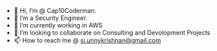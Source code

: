 - 👋 Hi, I’m @ Cap10Coderman.
- 👀 I’m a Security Engineer.
- 🌱 I’m currently working in AWS 
- 💞️ I’m looking to collaborate on Consulting and Devolopment Projects
- 📫 How to reach me @ 
  si.unnykrishnan@gmail.com
<!---
MagikMerlyn/MagikMerlyn is a ✨ special ✨ repository because its `README.md` (this file) appears on your GitHub profile.
You can click the Preview link to take a look at your changes.
--->
